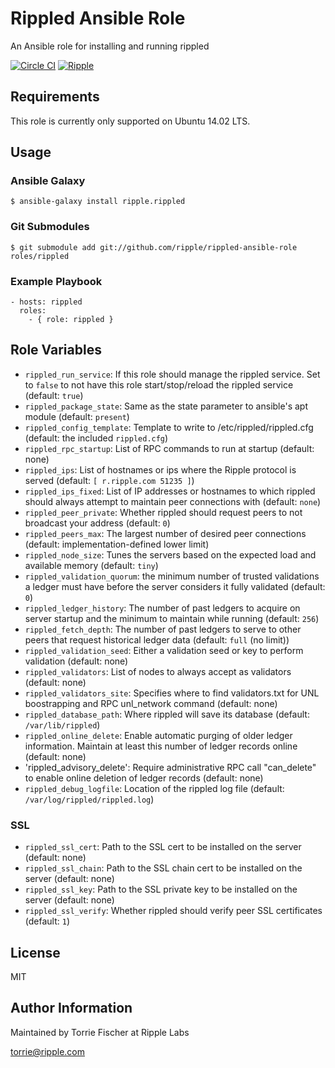 # Rippled Ansible Role

An Ansible role for installing and running rippled

[![Circle CI](https://circleci.com/gh/ripple/rippled-ansible-role.svg?style=svg)](https://circleci.com/gh/ripple/rippled-ansible-role)
[![Ripple](https://ripple.com/wp-content/uploads/2014/10/Ripple_attribution_badge_blue1.png)](https://ripple.com)

## Requirements

This role is currently only supported on Ubuntu 14.02 LTS.

## Usage

### Ansible Galaxy

```
$ ansible-galaxy install ripple.rippled
```

### Git Submodules

```
$ git submodule add git://github.com/ripple/rippled-ansible-role roles/rippled
```

### Example Playbook

```
- hosts: rippled
  roles:
    - { role: rippled }
```


## Role Variables

- `rippled_run_service`: If this role should manage the rippled service. Set to
  `false` to not have this role start/stop/reload the rippled service
  (default: `true`)
- `rippled_package_state`: Same as the state parameter to ansible's apt module
  (default: `present`)
- `rippled_config_template`: Template to write to /etc/rippled/rippled.cfg
  (default: the included `rippled.cfg`)
- `rippled_rpc_startup`: List of RPC commands to run at startup (default: none)
- `rippled_ips`: List of hostnames or ips where the Ripple protocol is served
  (default: `[ r.ripple.com 51235 ]`)
- `rippled_ips_fixed`: List of IP addresses or hostnames to which rippled should
  always attempt to maintain peer connections with (default: `none`)
- `rippled_peer_private`: Whether rippled should request peers to not broadcast
  your address (default: `0`)
- `rippled_peers_max`: The largest number of desired peer connections
  (default: implementation-defined lower limit)
- `rippled_node_size`: Tunes the servers based on the expected load and
  available memory (default: `tiny`)
- `rippled_validation_quorum`: the minimum number of trusted validations a
  ledger must have before the server considers it fully validated (default: `0`)
- `rippled_ledger_history`: The number of past ledgers to acquire on server
  startup and the minimum to maintain while running (default: `256`)
- `rippled_fetch_depth`: The number of past ledgers to serve to other peers that
  request historical ledger data (default: `full` (no limit))
- `rippled_validation_seed`: Either a validation seed or key to perform
  validation (default: none)
- `rippled_validators`: List of nodes to always accept as validators
  (default: none)
- `rippled_validators_site`: Specifies where to find validators.txt for UNL
  boostrapping and RPC unl_network command (default: none)
- `rippled_database_path`: Where rippled will save its database (default:
  `/var/lib/rippled`)
- `rippled_online_delete`: Enable automatic purging of older ledger information.
  Maintain at least this number of ledger records online (default: none)
- 'rippled_advisory_delete': Require administrative RPC call "can_delete" to
  enable online deletion of ledger records (default: none)
- `rippled_debug_logfile`: Location of the rippled log file (default:
  `/var/log/rippled/rippled.log`)

### SSL
- `rippled_ssl_cert`: Path to the SSL cert to be installed on the server
  (default: none)
- `rippled_ssl_chain`: Path to the SSL chain cert to be installed on the server
  (default: none)
- `rippled_ssl_key`: Path to the SSL private key to be installed on the server
  (default: none)
- `rippled_ssl_verify`: Whether rippled should verify peer SSL certificates
  (default: `1`)

## License

MIT

## Author Information

Maintained by Torrie Fischer at Ripple Labs

torrie@ripple.com
